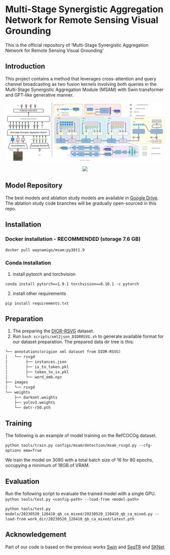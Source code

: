 
Multi-Stage Synergistic Aggregation Network for Remote Sensing Visual Grounding
========
This is the official repository of 'Multi-Stage Synergistic Aggregation Network for Remote Sensing Visual Grounding'

## Introduction
This project contains a method that leverages cross-attention and query channel broadcasting as two fusion kernels involving both queries in the Multi-Stage Synergistic Aggregation Module (MSAM) with Swin transformer and GPT-like generative manner.
<p align="center">
  <img src="./docs/framework.drawio.svg" />
</p>
<p align="center">
  <img src="./docs/heatmap.drawio.svg" />
</p>



## Model Repository

The best models and ablation study models are available in [Google Drive](https://drive.google.com/drive/folders/1_YwhNNxjfhMg3ikMhjyDhi1sLUPKASWm?usp=share_link). The ablation study code branches will be gradually open-sourced in this repo.


## Installation
### Docker installation - RECOMMENDED (storage 7.6 GB)
```
docker pull waynamigo/msam:py38t1.9
```
### Conda installation
1. install pytorch and torchvision
```
conda install pytorch==1.9.1 torchvision==0.10.1 -c pytorch
```
2. install other requirements
```
pip install requirements.txt
```


## Preparation
1. The preparing the [DIOR-RSVG](https://github.com/ZhanYang-nwpu/RSVG-pytorch/tree/main/DIOR_RSVG) dataset. 
2. Run `bash scripts/xml2json_DIORRSVG.sh` to generate available format for our dataset preparation. The prepared data dir tree is this:
```
└── annotations(origion xml dataset from DIOR-RSVG)
│   └── rsvgd
│        ├── instances.json
│        ├── ix_to_token.pkl
│        ├── token_to_ix.pkl
│        └── word_emb.npz
├── images
│   └── rsvgd
└── weights
    ├── darknet.weights
    ├── yolov3.weights
    └── detr-r50.pth
```
## Training

The following is an example of model training on the RefCOCOg dataset.
```
python tools/train.py configs/msam/detection/msam_rsvgd.py --cfg-options ema=True
```
We train the model on 3090 with a total batch size of 16 for 80 epochs, occupying a minimum of 18GB of VRAM.
## Evaluation
Run the following script to evaluate the trained model with a single GPU.
`python tools/test.py <config-path> --load-from <model-path>`
```
python tools/test.py models/20230520_120410_qb_ca_mixed/20230520_120410_qb_ca_mixed.py --load-from work_dir/20230520_120410_qb_ca_mixed/latest.pth 
```

## Acknowledgement
Part of our code is based on the previous works [Swin](https://github.com/microsoft/Swin-Transformer) 
and [SeqTR](https://github.com/seanzhuh/SeqTR)
and [SKNet](https://github.com/implus/SKNet)